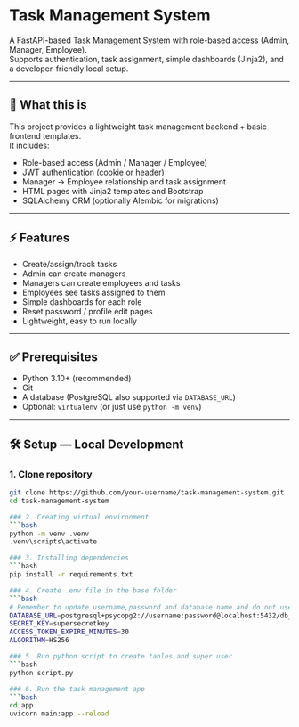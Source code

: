 # Task Management System

A FastAPI-based Task Management System with role-based access (Admin, Manager, Employee).  
Supports authentication, task assignment, simple dashboards (Jinja2), and a developer-friendly local setup.

---

## 🚀 What this is

This project provides a lightweight task management backend + basic frontend templates.  
It includes:

- Role-based access (Admin / Manager / Employee)
- JWT authentication (cookie or header)
- Manager → Employee relationship and task assignment
- HTML pages with Jinja2 templates and Bootstrap
- SQLAlchemy ORM (optionally Alembic for migrations)

---

## ⚡ Features

- Create/assign/track tasks
- Admin can create managers
- Managers can create employees and tasks
- Employees see tasks assigned to them
- Simple dashboards for each role
- Reset password / profile edit pages
- Lightweight, easy to run locally

---

## ✅ Prerequisites

- Python 3.10+ (recommended)
- Git
- A database (PostgreSQL also supported via `DATABASE_URL`)
- Optional: `virtualenv` (or just use `python -m venv`)

---

## 🛠 Setup — Local Development

### 1. Clone repository
```bash
git clone https://github.com/your-username/task-management-system.git
cd task-management-system

### 2. Creating virtual environment
```bash
python -m venv .venv
.venv\scripts\activate

### 3. Installing dependencies
```bash
pip install -r requirements.txt

### 4. Create .env file in the base folder
```bash
# Remember to update username,password and database name and do not use any special character in database password
DATABASE_URL=postgresql+psycopg2://username:password@localhost:5432/db_name
SECRET_KEY=supersecretkey
ACCESS_TOKEN_EXPIRE_MINUTES=30
ALGORITHM=HS256

### 5. Run python script to create tables and super user
```bash
python script.py

### 6. Run the task management app
```bash
cd app
uvicorn main:app --reload

